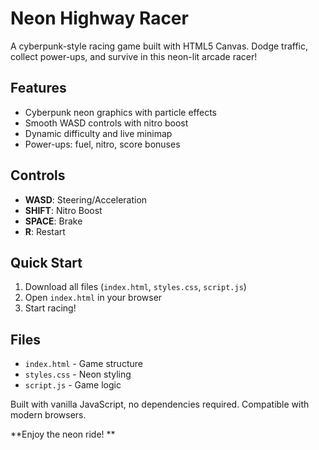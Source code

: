 #  Neon Highway Racer

A cyberpunk-style racing game built with HTML5 Canvas. Dodge traffic, collect power-ups, and survive in this neon-lit arcade racer!

##  Features
- Cyberpunk neon graphics with particle effects
- Smooth WASD controls with nitro boost
- Dynamic difficulty and live minimap
- Power-ups: fuel, nitro, score bonuses

##  Controls
- **WASD**: Steering/Acceleration
- **SHIFT**: Nitro Boost
- **SPACE**: Brake
- **R**: Restart

##  Quick Start
1. Download all files (`index.html`, `styles.css`, `script.js`)
2. Open `index.html` in your browser
3. Start racing!

##  Files
- `index.html` - Game structure
- `styles.css` - Neon styling
- `script.js` - Game logic

Built with vanilla JavaScript, no dependencies required. Compatible with modern browsers.

**Enjoy the neon ride! **
